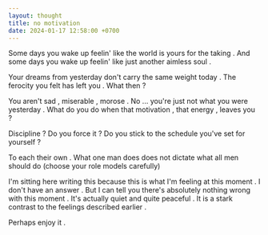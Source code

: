 ```yaml
---
layout: thought
title: no motivation
date: 2024-01-17 12:58:00 +0700
---
```


Some days you wake up feelin' like the world is yours for the taking . And some days you wake up feelin' like just another aimless soul .

Your dreams from yesterday don't carry the same weight today . The ferocity you felt has left you . What then ? 

You aren't sad , miserable , morose . No ... you're just not what you were yesterday . What do you do when that motivation , that energy , leaves you ? 

Discipline ? Do you force it ? Do you stick to the schedule you've set for yourself ? 

To each their own . What one man does does not dictate what all men should do (choose your role models carefully) 

I'm sitting here writing this because this is what I'm feeling at this moment . I don't have an answer . But I can tell you there's absolutely nothing wrong with this moment . It's actually quiet and quite peaceful . It is a stark contrast to the feelings described earlier .

Perhaps enjoy it .
